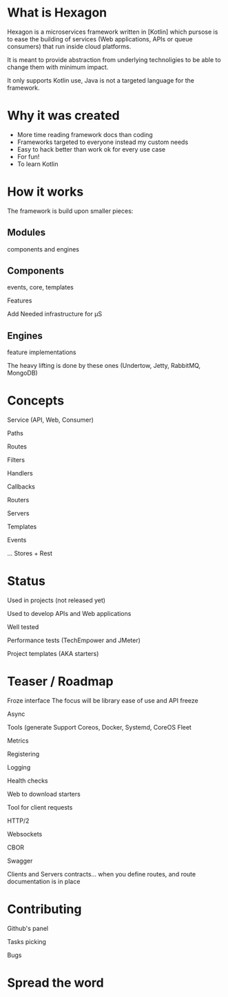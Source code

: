 
# What is Hexagon

Hexagon is a microservices framework written in [Kotlin] which pursose is to ease the building of
services (Web applications, APIs or queue consumers) that run inside cloud platforms.

It is meant to provide abstraction from underlying technoligies to be able to change them with
minimum impact.

It only supports Kotlin use, Java is not a targeted language for the framework.

# Why it was created

* More time reading framework docs than coding
* Frameworks targeted to everyone instead my custom needs
* Easy to hack better than work ok for every use case
* For fun!
* To learn Kotlin

# How it works

The framework is build upon smaller pieces:

## Modules

components and engines

## Components

events, core, templates

Features

Add Needed infrastructure for µS

## Engines

feature implementations

The heavy lifting is done by these ones (Undertow, Jetty, RabbitMQ, MongoDB)

# Concepts

Service (API, Web, Consumer)

Paths

Routes

Filters

Handlers

Callbacks

Routers

Servers

Templates

Events

... Stores + Rest

# Status

Used in projects (not released yet)

Used to develop APIs and Web applications

Well tested

Performance tests (TechEmpower and JMeter)

Project templates (AKA starters)

# Teaser / Roadmap

Froze interface
The focus will be library ease of use and API freeze

Async

Tools (generate
Support Coreos, Docker, Systemd, CoreOS Fleet

Metrics

Registering

Logging

Health checks

Web to download starters

Tool for client requests

HTTP/2

Websockets

CBOR

Swagger

Clients and Servers contracts... when you define routes, and route documentation is in place

# Contributing

Github's panel

Tasks picking

Bugs

# Spread the word

